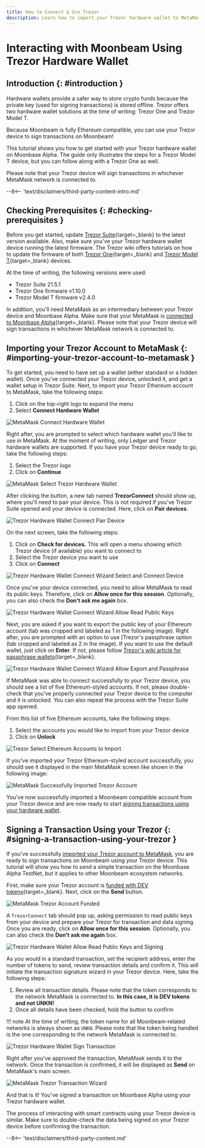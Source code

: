 ```yaml
---
title: How to Connect & Use Trezor
description: Learn how to import your Trezor hardware wallet to MetaMask and how to use your Trezor to sign transactions on Moonbeam.
---
```


# Interacting with Moonbeam Using Trezor Hardware Wallet

## Introduction {: #introduction }

Hardware wallets provide a safer way to store crypto funds because the private key (used for signing transactions) is stored offline. Trezor offers two hardware wallet solutions at the time of writing: Trezor One and Trezor Model T.

Because Moonbeam is fully Ethereum compatible, you can use your Trezor device to sign transactions on Moonbeam!

This tutorial shows you how to get started with your Trezor hardware wallet on Moonbase Alpha. The guide only illustrates the steps for a Trezor Model T device, but you can follow along with a Trezor One as well.

Please note that your Trezor device will sign transactions in whichever MetaMask network is connected to.

--8<-- 'text/disclaimers/third-party-content-intro.md'

## Checking Prerequisites {: #checking-prerequisites }

Before you get started, update [Trezor Suite](https://suite.trezor.io/){target=_blank} to the latest version available. Also, make sure you've your Trezor hardware wallet device running the latest firmware. The Trezor wiki offers tutorials on how to update the firmware of both [Trezor One](https://wiki.trezor.io/User_manual:Updating_the_Trezor_device_firmware__T1){target=_blank} and [Trezor Model T](https://wiki.trezor.io/User_manual:Updating_the_Trezor_device_firmware){target=_blank} devices.

At the time of writing, the following versions were used:

 - Trezor Suite 21.5.1
 - Trezor One firmware v1.10.0
 - Trezor Model T firmware v2.4.0

In addition, you'll need MetaMask as an intermediary between your Trezor device and Moonbase Alpha. Make sure that your MetaMask is [connected to Moonbase Alpha](/tokens/connect/metamask/){target=_blank}. Please note that your Trezor device will sign transactions in whichever MetaMask network is connected to.

## Importing your Trezor Account to MetaMask {: #importing-your-trezor-account-to-metamask }

To get started, you need to have set up a wallet (either standard or a hidden wallet). Once you've connected your Trezor device, unlocked it, and get a wallet setup in Trezor Suite. Next, to import your Trezor Ethereum account to MetaMask, take the following steps:

 1. Click on the top-right logo to expand the menu
 2. Select **Connect Hardware Wallet**

![MetaMask Connect Hardware Wallet](/images/tokens/connect/ledger/ethereum/ledger-2.png)

Right after, you are prompted to select which hardware wallet you'll like to use in MetaMask. At the moment of writing, only Ledger and Trezor hardware wallets are supported. If you have your Trezor device ready to go, take the following steps:

 1. Select the Trezor logo
 2. Click on **Continue**

![MetaMask Select Trezor Hardware Wallet](/images/tokens/connect/trezor/trezor-2.png)

After clicking the button, a new tab named **TrezorConnect** should show up, where you'll need to pair your device. This is not required if you've Trezor Suite opened and your device is connected. Here, click on **Pair devices**.

![Trezor Hardware Wallet Connect Pair Device](/images/tokens/connect/trezor/trezor-3.png)

On the next screen, take the following steps:

 1. Click on **Check for devices.** This will open a menu showing which Trezor device (if available) you want to connect to
 2. Select the Trezor device you want to use
 3. Click on **Connect**

![Trezor Hardware Wallet Connect Wizard Select and Connect Device](/images/tokens/connect/trezor/trezor-4.png)

Once you've your device connected, you need to allow MetaMask to read its public keys. Therefore, click on **Allow once for this session**. Optionally, you can also check the **Don't ask me again** box.

![Trezor Hardware Wallet Connect Wizard Allow Read Public Keys](/images/tokens/connect/trezor/trezor-5.png)

Next, you are asked if you want to export the public key of your Ethereum account (tab was cropped and labeled as 1 in the following image). Right after, you are prompted with an option to use [Trezor's passphrase option (tab cropped and labeled as 2 in the image). If you want to use the default wallet, just click on **Enter**. If not, please follow [Trezor's wiki article for passphrase wallets](https://wiki.trezor.io/Passphrase){target=_blank}.

![Trezor Hardware Wallet Connect Wizard Allow Export and Passphrase](/images/tokens/connect/trezor/trezor-6.png)

If MetaMask was able to connect successfully to your Trezor device, you should see a list of five Ethereum-styled accounts. If not, please double-check that you've properly connected your Trezor device to the computer and it is unlocked. You can also repeat the process with the Trezor Suite app opened.

From this list of five Ethereum accounts, take the following steps:

 1. Select the accounts you would like to import from your Trezor device
 2. Click on **Unlock**

![Trezor Select Ethereum Accounts to Import](/images/tokens/connect/trezor/trezor-7.png)

If you've imported your Trezor Ethereum-styled account successfully, you should see it displayed in the main MetaMask screen like shown in the following image:

![MetaMask Successfully Imported Trezor Account](/images/tokens/connect/trezor/trezor-8.png)

You've now successfully imported a Moonbeam compatible account from your Trezor device and are now ready to start [signing transactions using your hardware wallet](#signing-a-transaction-using-your-trezor).

## Signing a Transaction Using your Trezor {: #signing-a-transaction-using-your-trezor }

If you've successfully [imported your Trezor account to MetaMask](#importing-your-trezor-account-to-metamask), you are ready to sign transactions on Moonbeam using your Trezor device. This tutorial will show you how to send a simple transaction on the Moonbase Alpha TestNet, but it applies to other Moonbeam ecosystem networks.

First, make sure your Trezor account is [funded with DEV tokens](/builders/get-started/networks/moonbase/#get-tokens/){target=_blank}. Next, click on the **Send** button.

![MetaMask Trezor Account Funded](/images/tokens/connect/trezor/trezor-9.png)

A `TrezorConnect` tab should pop up, asking permission to read public keys from your device and prepare your Trezor for transaction and data signing. Once you are ready, click on **Allow once for this session**. Optionally, you can also check the **Don't ask me again** box.

![Trezor Hardware Wallet Allow Read Public Keys and Signing](/images/tokens/connect/trezor/trezor-10.png)

As you would in a standard transaction, set the recipient address, enter the number of tokens to send, review transaction details and confirm it. This will initiate the transaction signature wizard in your Trezor device. Here, take the following steps:

 1. Review all transaction details. Please note that the token corresponds to the network MetaMask is connected to. **In this case, it is DEV tokens and not UNKN!**
 2. Once all details have been checked, hold the button to confirm

!!! note
    At the time of writing, the token name for all Moonbeam-related networks is always shown as `UNKN`. Please note that the token being handled is the one corresponding to the network MetaMask is connected to.

![Trezor Hardware Wallet Sign Transaction](/images/tokens/connect/trezor/trezor-11.png)

Right after you've approved the transaction, MetaMask sends it to the network. Once the transaction is confirmed, it will be displayed as **Send** on MetaMask's main screen.

![MetaMask Trezor Transaction Wizard](/images/tokens/connect/trezor/trezor-12.png)

And that is it! You've signed a transaction on Moonbase Alpha using your Trezor hardware wallet.

The process of interacting with smart contracts using your Trezor device is similar. Make sure to double-check the data being signed on your Trezor device before confirming the transaction.

--8<-- 'text/disclaimers/third-party-content.md'